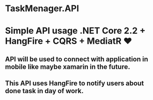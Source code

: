 # TaskMenager.API
# Simple API usage .NET Core 2.2 + HangFire + CQRS + MediatR ❤

## API will be used to connect with application in mobile like maybe xamarin in the future.
## This API uses HangFire to notify users about done task in day of work.
